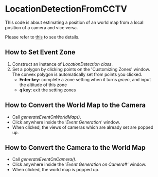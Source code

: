 # LocationDetectionFromCCTV

  This code is about estimating a position of an world map from a local position of a camera and vice versa.
  
  Please refer to [this](https://emoy.net/Location-Detection-from-CCTV) to see the details.
  
  
  
## How to Set Event Zone
  1. Construct an instance of *LocationDetection class*.
  2. Set a polygon by clicking points on the 'Customizing Zones' window.
     The convex polygon is automatically set from points you clicked.
     * **Enter key**: complete a zone setting when it turns *green*, and input the altitude of this zone
     * **q key**: exit the setting zones
     
## How to Convert the World Map to the Camera
  * Call *generateEventOnWorldMap()*.
  * Click anywhere inside the *'Event Generation'* window.
  * When clicked, the views of cameras which are already set are popped up.  
  
## How to Convert the Camera to the World Map
  * Call *generateEventOnCamera()*.
  * Click anywhere inside the *'Event Generation on Camera#<index>'* window.
  * When clicked, the world map is popped up.  
